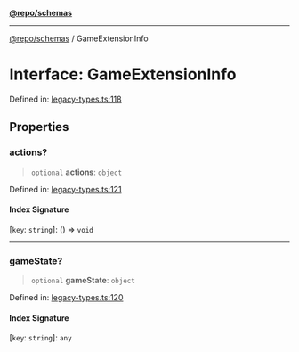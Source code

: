 [**@repo/schemas**](../README.md)

---

[@repo/schemas](../README.md) / GameExtensionInfo

# Interface: GameExtensionInfo

Defined in: [legacy-types.ts:118](https://github.com/alexqguo/drinking-board-game-v3/blob/15932662279983c0f0b2a6fa59ef653227975f0d/packages/schemas/src/legacy-types.ts#L118)

## Properties

### actions?

> `optional` **actions**: `object`

Defined in: [legacy-types.ts:121](https://github.com/alexqguo/drinking-board-game-v3/blob/15932662279983c0f0b2a6fa59ef653227975f0d/packages/schemas/src/legacy-types.ts#L121)

#### Index Signature

\[`key`: `string`\]: () => `void`

---

### gameState?

> `optional` **gameState**: `object`

Defined in: [legacy-types.ts:120](https://github.com/alexqguo/drinking-board-game-v3/blob/15932662279983c0f0b2a6fa59ef653227975f0d/packages/schemas/src/legacy-types.ts#L120)

#### Index Signature

\[`key`: `string`\]: `any`
